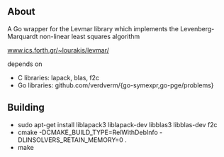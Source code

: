 About
-----

A Go wrapper for the Levmar library which implements the Levenberg-Marquardt non-linear least squares algorithm

www.ics.forth.gr/~lourakis/levmar/

depends on 
- C libraries:   lapack, blas, f2c
- Go libraries:  github.com/verdverm/{go-symexpr,go-pge/problems}


Building
--------

- sudo apt-get install liblapack3 liblapack-dev libblas3 libblas-dev f2c 
- cmake -DCMAKE_BUILD_TYPE=RelWithDebInfo -DLINSOLVERS_RETAIN_MEMORY=0 .
- make

